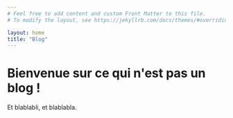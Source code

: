 ```yaml
---
# Feel free to add content and custom Front Matter to this file.
# To modify the layout, see https://jekyllrb.com/docs/themes/#overriding-theme-defaults

layout: home
title: "Blog"
---
```


# Bienvenue sur ce qui n'est pas un blog !

Et blablabli, et blablabla.
